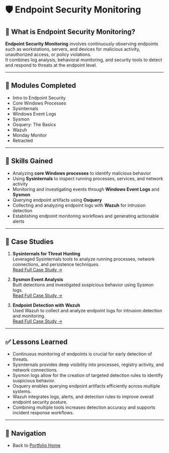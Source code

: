 # 🛡️ Endpoint Security Monitoring

## 📖 What is Endpoint Security Monitoring?
**Endpoint Security Monitoring** involves continuously observing endpoints such as workstations, servers, and devices for malicious activity, unauthorized access, or policy violations.  
It combines log analysis, behavioral monitoring, and security tools to detect and respond to threats at the endpoint level.  

---

## 📌 Modules Completed
- Intro to Endpoint Security  
- Core Windows Processes  
- Sysinternals  
- Windows Event Logs  
- Sysmon  
- Osquery: The Basics  
- Wazuh  
- Monday Monitor  
- Retracted  

---

## 🎯 Skills Gained
- Analyzing **core Windows processes** to identify malicious behavior  
- Using **Sysinternals** to inspect running processes, services, and network activity  
- Monitoring and investigating events through **Windows Event Logs** and **Sysmon**  
- Querying endpoint artifacts using **Osquery**  
- Collecting and analyzing endpoint logs with **Wazuh** for intrusion detection  
- Establishing endpoint monitoring workflows and generating actionable alerts  

---

## 📑 Case Studies
1. **Sysinternals for Threat Hunting**  
   Leveraged Sysinternals tools to analyze running processes, network connections, and persistence techniques.  
   [Read Full Case Study →](case-study-sysinternals.md)  

2. **Sysmon Event Analysis**  
   Built detections and investigated suspicious behavior using Sysmon logs.  
   [Read Full Case Study →](case-study-sysmon.md)  

3. **Endpoint Detection with Wazuh**  
   Used Wazuh to collect and analyze endpoint logs for intrusion detection and monitoring.  
   [Read Full Case Study →](case-study-wazuh.md)  

---

## ✅ Lessons Learned
- Continuous monitoring of endpoints is crucial for early detection of threats.  
- Sysinternals provides deep visibility into processes, registry activity, and network connections.  
- Sysmon logs allow for the creation of targeted detection rules to identify suspicious behavior.  
- Osquery enables querying endpoint artifacts efficiently across multiple systems.  
- Wazuh integrates logs, alerts, and detection rules to improve overall endpoint security posture.  
- Combining multiple tools increases detection accuracy and supports incident response workflows.  

---

## 🔗 Navigation
- Back to [Portfolio Home](../../index.md)

